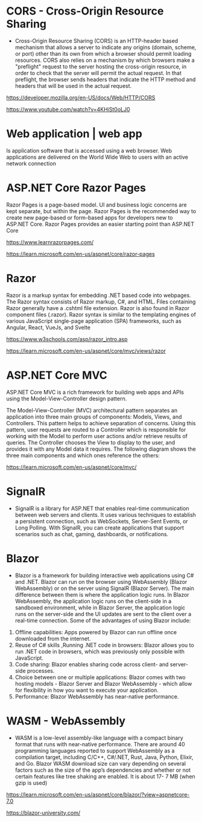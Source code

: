 # CORS - Cross-Origin Resource Sharing
* Cross-Origin Resource Sharing (CORS) is an HTTP-header based mechanism that allows a server to indicate any origins (domain, scheme, or port) other than its own from which a browser should permit loading resources. CORS also relies on a mechanism by which browsers make a "preflight" request to the server hosting the cross-origin resource, in order to check that the server will permit the actual request. In that preflight, the browser sends headers that indicate the HTTP method and headers that will be used in the actual request.

https://developer.mozilla.org/en-US/docs/Web/HTTP/CORS

https://www.youtube.com/watch?v=4KHiSt0oLJ0

# Web application | web app
Is application software that is accessed using a web browser. Web applications are delivered on the World Wide Web to users with an active network connection


# ASP.NET Core Razor Pages
Razor Pages is a page-based model. UI and business logic concerns are kept separate, but within the page. Razor Pages is the recommended way to create new page-based or form-based apps for developers new to ASP.NET Core. Razor Pages provides an easier starting point than ASP.NET Core 

https://www.learnrazorpages.com/

https://learn.microsoft.com/en-us/aspnet/core/razor-pages

# Razor 
Razor is a markup syntax for embedding .NET based code into webpages. The Razor syntax consists of Razor markup, C#, and HTML. Files containing Razor generally have a .cshtml file extension. Razor is also found in Razor component files (.razor). Razor syntax is similar to the templating engines of various JavaScript single-page application (SPA) frameworks, such as Angular, React, VueJs, and Svelte

https://www.w3schools.com/asp/razor_intro.asp

https://learn.microsoft.com/en-us/aspnet/core/mvc/views/razor

# ASP.NET Core MVC
ASP.NET Core MVC is a rich framework for building web apps and APIs using the Model-View-Controller design pattern.

The Model-View-Controller (MVC) architectural pattern separates an application into three main groups of components: 
Models, Views, and Controllers. 
This pattern helps to achieve separation of concerns. Using this pattern, user requests are routed to a Controller which is responsible for working with the Model to perform user actions and/or retrieve results of queries. The Controller chooses the View to display to the user, and provides it with any Model data it requires.
The following diagram shows the three main components and which ones reference the others:
 
https://learn.microsoft.com/en-us/aspnet/core/mvc/

# SignalR
* SignalR is a library for ASP.NET that enables real-time communication between web servers and clients. It uses various techniques to establish a persistent connection, such as WebSockets, Server-Sent Events, or Long Polling. With SignalR, you can create applications that support scenarios such as chat, gaming, dashboards, or notifications.

# Blazor
* Blazor is a framework for building interactive web applications using C# and .NET. Blazor can run on the browser using WebAssembly (Blazor WebAssembly) or on the server using SignalR (Blazor Server). The main difference between them is where the application logic runs. In Blazor WebAssembly, the application logic runs on the client-side in a sandboxed environment, while in Blazor Server, the application logic runs on the server-side and the UI updates are sent to the client over a real-time connection.
Some of the advantages of using Blazor include:
1. Offline capabilities: Apps powered by Blazor can run offline once downloaded from the internet.
2. Reuse of C# skills ,Running .NET code in browsers: Blazor allows you to run .NET code in browsers, which was previously only possible with JavaScript.
3. Code sharing: Blazor enables sharing code across client- and server-side processes.
4. Choice between one or multiple applications: Blazor comes with two hosting models - Blazor Server and Blazor WebAssembly - which allow for flexibility in how you want to execute your application.
5. Performance: Blazor WebAssembly has near-native performance.

# WASM - WebAssembly
* WASM is a low-level assembly-like language with a compact binary format that runs with near-native performance. There are around 40 programming languages reported to support WebAssembly as a compilation target, including C/C++, C#/.NET, Rust, Java, Python, Elixir, and Go. 
Blazor WASM download size  can vary depending on several factors such as the size of the app’s dependencies and whether or not certain features like tree shaking are enabled. It is about 17- 7 MB (when gzip is used) 

https://learn.microsoft.com/en-us/aspnet/core/blazor/?view=aspnetcore-7.0

https://blazor-university.com/

